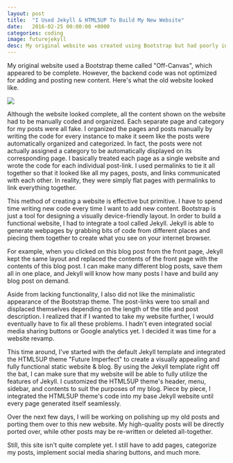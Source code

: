 ```yaml
---
layout: post
title:  "I Used Jekyll & HTML5UP To Build My New Website"
date:   2016-02-25 00:00:00 +0000
categories: coding
image: futurejekyll
desc: My original website was created using Bootstrap but had poorly integrated Jekyll features. This time around, I've started with the default Jekyll template and integrated the HTML5UP theme "Future Imperfect".
---
```

My original website used a Bootstrap theme called "Off-Canvas", which appeared to be complete. However, the backend code was not optimized for adding and posting new content. Here's what the old website looked like.

<img class="postimg" src="http://www.edwinhung.com/images/firstsite.JPG"/>

Although the website looked complete, all the content shown on the website had to be manually coded and organized. Each separate page and category for my posts were all fake. I organized the pages and posts manually by writing the code for every instance to make it seem like the posts were automatically organized and categorized. In fact, the posts were not actually assigned a category to be automatically displayed on its corresponding page. I basically treated each page as a single website and wrote the code for each individual post-link. I used permalinks to tie it all together so that it looked like all my pages, posts, and links communicated with each other. In reality, they were simply flat pages with permalinks to link everything together.

This method of creating a website is effective but primitive. I have to spend time writing new code every time I want to add new content. Bootstrap is just a tool for designing a visually device-friendly layout. In order to build a functional website, I had to integrate a tool called Jekyll. Jekyll is able to generate webpages by grabbing bits of code from different places and piecing them together to create what you see on your internet browser.

For example, when you clicked on this blog post from the front page, Jekyll kept the same layout and replaced the contents of the front page with the contents of this blog post. I can make many different blog posts, save them all in one place, and Jekyll will know how many posts I have and build any blog post on demand.

Aside from lacking functionality, I also did not like the minimalistic appearance of the Bootstrap theme. The post-links were too small and displaced themselves depending on the length of the title and post description. I realized that if I wanted to take my website further, I would eventually have to fix all these problems. I hadn't even integrated social media sharing buttons or Google analytics yet. I decided it was time for a website revamp.

This time around, I've started with the default Jekyll template and integrated the HTML5UP theme "Future Imperfect" to create a visually appealing and fully functional static website & blog. By using the Jekyll template right off the bat, I can make sure that my website will be able to fully utilize the features of Jekyll. I customized the HTML5UP theme's header, menu, sidebar, and contents to suit the purposes of my blog. Piece by piece, I integrated the HTML5UP theme's code into my base Jekyll website until every page generated itself seamlessly.

Over the next few days, I will be working on polishing up my old posts and porting them over to this new website. My high-quality posts will be directly ported over, while other posts may be re-written or deleted all-together.

Still, this site isn't quite complete yet. I still have to add pages, categorize my posts, implement social media sharing buttons, and much more.
